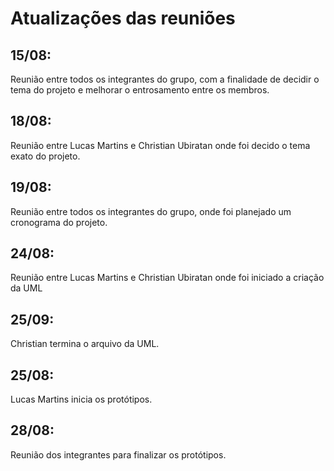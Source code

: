 # Atualizações das reuniões

## 15/08:
Reunião entre todos os integrantes do grupo, com a finalidade de decidir o tema do projeto e melhorar o entrosamento entre os membros.

## 18/08:
Reunião entre Lucas Martins e Christian Ubiratan onde foi decido o tema exato do projeto.

## 19/08:
Reunião entre todos os integrantes do grupo, onde foi planejado um cronograma do projeto.

## 24/08:
Reunião entre Lucas Martins e Christian Ubiratan onde foi iniciado a criação da UML

## 25/09:
Christian termina o arquivo da UML.

## 25/08:
Lucas Martins inicia os protótipos.

## 28/08:
Reunião dos integrantes para finalizar os protótipos.
